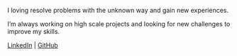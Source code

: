 I loving resolve problems with the unknown way and gain new experiences.

I’m always working on high scale projects and looking for new challenges to improve my skills.

[LinkedIn](https://www.linkedin.com/in/hamed-amjadi) | [GitHub](https://github.com/phpniki)
